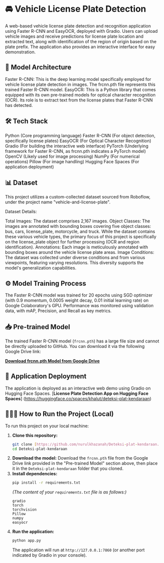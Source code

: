 # 🚘 Vehicle License Plate Detection

A web-based vehicle license plate detection and recognition application using Faster R-CNN and EasyOCR, deployed with Gradio. Users can upload vehicle images and receive predictions for license plate location and extracted text, along with identification of the region of origin based on the plate prefix. The application also provides an interactive interface for easy demonstration.

## 🧠 Model Architecture
Faster R-CNN: This is the deep learning model specifically employed for vehicle license plate detection in images. The frcnn.pth file represents this trained Faster R-CNN model.
EasyOCR: This is a Python library that comes equipped with its own pre-trained models for optical character recognition (OCR). Its role is to extract text from the license plates that Faster R-CNN has detected.

## 🛠️ Tech Stack

Python (Core programming language)
Faster R-CNN (For object detection, specifically license plates)
EasyOCR (For Optical Character Recognition)
Gradio (For building the interactive web interface)
PyTorch (Underlying framework for Faster R-CNN, as frcnn.pth indicates a PyTorch model)
OpenCV (Likely used for image processing)
NumPy (For numerical operations)
Pillow (For image handling)
Hugging Face Spaces (For application deployment)

## 📊 Dataset

This project utilizes a custom-collected dataset sourced from Roboflow, under the project name "vehicle-and-license-plate".

Dataset Details:

Total Images: The dataset comprises 2,167 images.
Object Classes: The images are annotated with bounding boxes covering five object classes: bus, cars, license_plate, motorcycle, and truck. While the dataset contains these various vehicle types, the primary focus of this project is specifically on the license_plate object for further processing (OCR and region identification).
Annotations: Each image is meticulously annotated with bounding boxes around the vehicle license plate areas.
Image Conditions: The dataset was collected under diverse conditions and from various viewpoints, featuring varying resolutions. This diversity supports the model's generalization capabilities.

## ⚙️ Model Training Process

The Faster R-CNN model was trained for 20 epochs using SGD optimizer (with 0.9 momentum, 0.0005 weight decay, 0.01 initial learning rate) on Google Colaboratory's GPU. Performance was monitored using validation data, with mAP, Precision, and Recall as key metrics.

## 📥 Pre-trained Model

The trained Faster R-CNN model (`frcnn.pth`) has a large file size and cannot be directly uploaded to GitHub. You can download it via the following Google Drive link:

[**Download frcnn.pth Model from Google Drive**](https://drive.google.com/file/d/1tzRnGFFSHqf5i2Dd03rY0Q1r4LS6HuXj/view?usp=sharing)

## 🚀 Application Deployment

The application is deployed as an interactive web demo using Gradio on Hugging Face Spaces.
[**License Plate Detection App on Hugging Face Spaces**] (https://huggingface.co/spaces/khalut/deteksi-plat-kendaraan)

## 👩🏼‍💻 How to Run the Project (Local)
To run this project on your local machine:

1.  **Clone this repository:**
    ```bash
    git clone [https://github.com/nurulkhazanah/Deteksi-plat-kendaraan.git](https://github.com/nurulkhazanah/Deteksi-plat-kendaraan.git)
    cd Deteksi-plat-kendaraan
    ```
2.  **Download the model:** Download the `frcnn.pth` file from the Google Drive link provided in the "Pre-trained Model" section above, then place it in the `Deteksi-plat-kendaraan` folder that you cloned.
3.  **Install dependencies:**
    ```bash
    pip install -r requirements.txt
    ```
    *(The content of your `requirements.txt` file is as follows:)*
    ```
    gradio
    torch
    torchvision
    Pillow
    numpy
    easyocr
    ```
4.  **Run the application:**
    ```bash
    python app.py
    ```
    The application will run at `http://127.0.0.1:7860` (or another port indicated by Gradio in your console).

